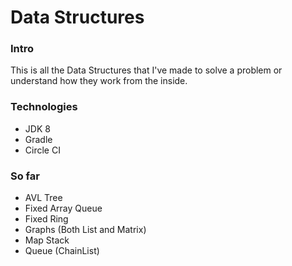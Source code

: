 # Data Structures
### Intro
This is all the Data Structures that I've made to solve a problem or understand how they work from the inside.

### Technologies
- JDK 8
- Gradle
- Circle CI

### So far
- AVL Tree
- Fixed Array Queue
- Fixed Ring
- Graphs (Both List and Matrix)
- Map Stack
- Queue (ChainList)
